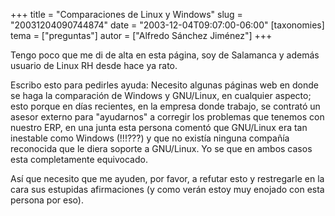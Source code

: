+++
title = "Comparaciones de Linux y Windows"
slug = "20031204090744874"
date = "2003-12-04T09:07:00-06:00"
[taxonomies]
tema = ["preguntas"]
autor = ["Alfredo Sánchez Jiménez"]
+++

Tengo poco que me di de alta en esta página, soy de Salamanca y además
usuario de Linux RH desde hace ya rato.

Escribo esto para pedirles ayuda: Necesito algunas páginas web en donde
se haga la comparación de Windows y GNU/Linux, en cualquier aspecto;
esto porque en días recientes, en la empresa donde trabajo, se contrató
un asesor externo para &quot;ayudarnos&quot; a corregir los problemas
que tenemos con nuestro ERP, en una junta esta persona comentó que
GNU/Linux era tan inestable como Windows (!!!???) y que no existía
ninguna compañía reconocida que le diera soporte a GNU/Linux. Yo se que
en ambos casos esta completamente equivocado.

Así que necesito que me ayuden, por favor, a refutar esto y restregarle
en la cara sus estupidas afirmaciones (y como verán estoy muy enojado
con esta persona por eso).

